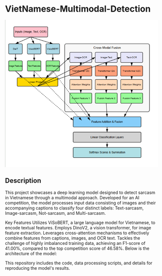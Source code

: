 # VietNamese-Multimodal-Detection

![image](https://raw.githubusercontent.com/KinhNguyenVan/VietNamese-MultiModal-Sarcasm-Detection/refs/heads/main/image/edited_pipeline.png)

## Description
This project showcases a deep learning model designed to detect sarcasm in Vietnamese through a multimodal approach. Developed for an AI competition, the model processes input data consisting of images and their accompanying captions to classify four distinct labels: Text-sarcasm, Image-sarcasm, Not-sarcasm, and Multi-sarcasm.

Key Features
Utilizes ViSoBERT, a large language model for Vietnamese, to encode textual features.
Employs DinoV2, a vision transformer, for image feature extraction.
Leverages cross-attention mechanisms to effectively combine features from captions, images, and OCR text.
Tackles the challenge of highly imbalanced training data, achieving an F1-score of 41.00%, compared to the top competition score of 46.58%.
Below is the architecture of the model:


This repository includes the code, data processing scripts, and details for reproducing the model's results.
